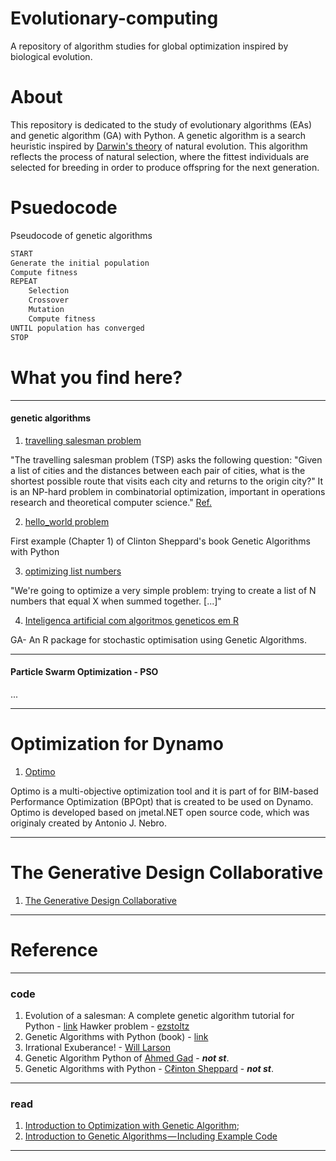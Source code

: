 # Evolutionary-computing

A repository of algorithm studies for global optimization inspired by biological evolution.

# About

This repository is dedicated to the study of evolutionary algorithms (EAs) and genetic algorithm (GA) with Python. A genetic algorithm is a search heuristic inspired by [Darwin's theory](https://en.wikipedia.org/wiki/Evolution) of natural evolution. This algorithm reflects the process of natural selection, where the fittest individuals are selected for breeding in order to produce offspring for the next generation.

# Psuedocode

Pseudocode of genetic algorithms

```python
START
Generate the initial population
Compute fitness
REPEAT
    Selection
    Crossover
    Mutation
    Compute fitness
UNTIL population has converged
STOP
```

# What you find here?

---
#### genetic algorithms

1. [travelling salesman problem](https://github.com/renatogcruz/Evolutionary-computing/tree/master/ga_examples/hawker_problem)

"The travelling salesman problem (TSP) asks the following question: "Given a list of cities and the distances between each pair of cities, what is the shortest possible route that visits each city and returns to the origin city?" It is an NP-hard problem in combinatorial optimization, important in operations research and theoretical computer science." [Ref.](https://en.wikipedia.org/wiki/Travelling_salesman_problem)

2. [hello_world problem](https://github.com/renatogcruz/Evolutionary-computing/tree/master/ga_examples/hello_world)

First example (Chapter 1) of Clinton Sheppard's book Genetic Algorithms with Python

3. [optimizing list numbers](https://lethain.com/genetic-algorithms-cool-name-damn-simple/)

"We're going to optimize a very simple problem: trying to create a list of N numbers that equal X when summed together. [...]" 

4. [Inteligenca artificial com algoritmos geneticos em R](https://github.com/renatogcruz/R/tree/main/Inteligenca_artificial_com_algoritmos_geneticos_em_R)

GA- An R package for stochastic optimisation using Genetic Algorithms.

---

#### Particle Swarm Optimization - PSO

...

---

# Optimization for Dynamo

1. [Optimo](https://github.com/mrahmaniasl/Optimo)

Optimo is a multi-objective optimization tool and it is part of for BIM-based Performance Optimization (BPOpt) that is created to be used on Dynamo. Optimo is developed based on jmetal.NET open source code, which was originaly created by Antonio J. Nebro.

---

# The Generative Design Collaborative 

1. [The Generative Design Collaborative](https://www.evolvelab.io/post/the-generative-design-collaborative)


---

# Reference

---

### code
1. Evolution of a salesman: A complete genetic algorithm tutorial for Python - [link](https://towardsdatascience.com/evolution-of-a-salesman-a-complete-genetic-algorithm-tutorial-for-python-6fe5d2b3ca35)
Hawker problem - [ezstoltz](https://github.com/ezstoltz/genetic-algorithm/blob/master/genetic_algorithm_TSP.ipynb)
2. Genetic Algorithms with Python (book) - [link](https://www.amazon.com/Genetic-Algorithms-Python-Clinton-Sheppard/dp/1540324001)
3. Irrational Exuberance! - [Will Larson](https://lethain.com/genetic-algorithms-cool-name-damn-simple/)
4. Genetic Algorithm Python of [Ahmed Gad](https://github.com/ahmedfgad/GeneticAlgorithmPython) - ***not st***.
5.  Genetic Algorithms with Python - [Cℓinton Sheppard](https://github.com/handcraftsman/GeneticAlgorithmsWithPython) - ***not st***.

---

### read
1. [Introduction to Optimization with Genetic Algorithm](https://towardsdatascience.com/introduction-to-optimization-with-genetic-algorithm-2f5001d9964b);
2. [Introduction to Genetic Algorithms — Including Example Code](https://towardsdatascience.com/introduction-to-genetic-algorithms-including-example-code-e396e98d8bf3)


---



